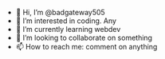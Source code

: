 - 👋 Hi, I’m @badgateway505
- 👀 I’m interested in coding. Any
- 🌱 I’m currently learning webdev
- 💞️ I’m looking to collaborate on something 
- 📫 How to reach me: comment on anything

<!---
badgateway505/badgateway505 is a ✨ special ✨ repository because its `README.md` (this file) appears on your GitHub profile.
You can click the Preview link to take a look at your changes.
--->
